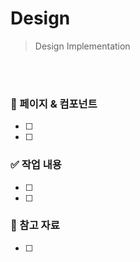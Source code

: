 # Design
> Design Implementation

<br />
<br />

### 🎨 페이지 & 컴포넌트
- [ ] 
- [ ] 

### ✅ 작업 내용
- [ ] 
- [ ] 

### 📸 참고 자료
- [ ] 
